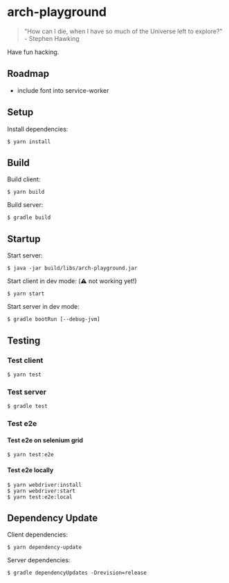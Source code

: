 # arch-playground 

> "How can I die, when I have so much of the Universe left to explore?" - Stephen Hawking

Have fun hacking.

## Roadmap

* include font into service-worker

## Setup

Install dependencies:

    $ yarn install

## Build

Build client:

    $ yarn build

Build server:

    $ gradle build

## Startup

Start server:

    $ java -jar build/libs/arch-playground.jar

Start client in dev mode: (:warning: not working yet!)

    $ yarn start

Start server in dev mode:

    $ gradle bootRun [--debug-jvm]

## Testing

### Test client

    $ yarn test

### Test server

    $ gradle test

### Test e2e

#### Test e2e on selenium grid

    $ yarn test:e2e
    
#### Test e2e locally

    $ yarn webdriver:install
    $ yarn webdriver:start
    $ yarn test:e2e:local

## Dependency Update

Client dependencies:

    $ yarn dependency-update

Server dependencies:

    $ gradle dependencyUpdates -Drevision=release

